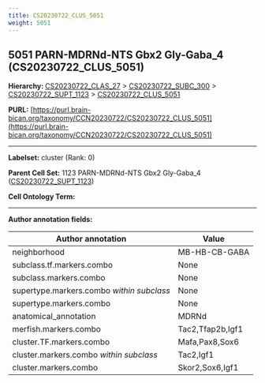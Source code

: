 ```yaml
---
title: CS20230722_CLUS_5051
weight: 5051
---
```

## 5051 PARN-MDRNd-NTS Gbx2 Gly-Gaba_4 (CS20230722_CLUS_5051)
<b>Hierarchy: </b>
[CS20230722_CLAS_27](../CS20230722_CLAS_27) >
[CS20230722_SUBC_300](../CS20230722_SUBC_300) >
[CS20230722_SUPT_1123](../CS20230722_SUPT_1123) >
[CS20230722_CLUS_5051](../CS20230722_CLUS_5051)

**PURL:** [https://purl.brain-bican.org/taxonomy/CCN20230722/CS20230722_CLUS_5051](https://purl.brain-bican.org/taxonomy/CCN20230722/CS20230722_CLUS_5051)

---


**Labelset:** cluster (Rank: 0)

**Parent Cell Set:** 1123 PARN-MDRNd-NTS Gbx2 Gly-Gaba_4 ([CS20230722_SUPT_1123](../CS20230722_SUPT_1123))



**Cell Ontology Term:** 

[MARKER GENES.]: #


---

[TRANSFERRED ANNOTATIONS.]: #


[AUTHOR ANNOTATION FIELDS.]: #


**Author annotation fields:**

| Author annotation | Value |
|-------------------|-------|
|neighborhood|MB-HB-CB-GABA|
|subclass.tf.markers.combo|None|
|subclass.markers.combo|None|
|supertype.markers.combo _within subclass_|None|
|supertype.markers.combo|None|
|anatomical_annotation|MDRNd|
|merfish.markers.combo|Tac2,Tfap2b,Igf1|
|cluster.TF.markers.combo|Mafa,Pax8,Sox6|
|cluster.markers.combo _within subclass_|Tac2,Igf1|
|cluster.markers.combo|Skor2,Sox6,Igf1|
